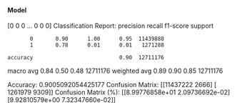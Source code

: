 #### Model
[0 0 0 ... 0 0 0]
Classification Report:
              precision    recall  f1-score   support

           0       0.90      1.00      0.95  11439888
           1       0.78      0.01      0.01   1271288

    accuracy                           0.90  12711176
   macro avg       0.84      0.50      0.48  12711176
weighted avg       0.89      0.90      0.85  12711176

Accuracy: 0.9005092054425177
Confusion Matrix:
[[11437222     2666]
 [ 1261979     9309]]
Confusion Matrix (%):
[[8.99776858e+01 2.09736692e-02]
 [9.92810579e+00 7.32347660e-02]]
